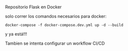 Repositorio Flask en Docker

solo correr los comandos necesarios para docker:

`docker-compose -f docker-compose.dev.yml up -d --build`

y ya está!!!

Tambien se intenta configurar un workflow CI/CD
